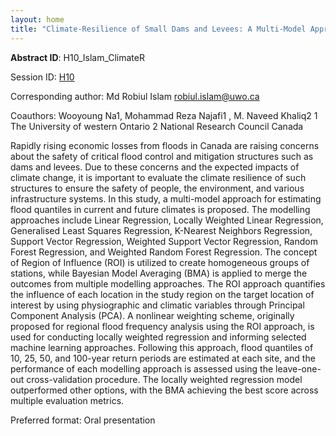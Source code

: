 ```yaml
---
layout: home
title: "Climate-Resilience of Small Dams and Levees: A Multi-Model Approach for Design Flood Estimation"
---
```



**Abstract ID**: H10_Islam_ClimateR

Session ID: [H10](.)

Corresponding author: Md Robiul Islam <a href="mailto:robiul.islam@uwo.ca">robiul.islam@uwo.ca</a>

Coauthors: Wooyoung Na1, Mohammad Reza Najafi1 , M. Naveed Khaliq2
 1 The University of western Ontario
 2 National Research Council Canada 

Rapidly rising economic losses from floods in Canada are raising concerns about the safety of critical flood control and mitigation structures such as dams and levees. Due to these concerns and the expected impacts of climate change, it is important to evaluate the climate resilience of such structures to ensure the safety of people, the environment, and various infrastructure systems. In this study, a multi-model approach for estimating flood quantiles in current and future climates is proposed. The modelling approaches include Linear Regression, Locally Weighted Linear Regression, Generalised Least Squares Regression, K-Nearest Neighbors Regression, Support Vector Regression, Weighted Support Vector Regression, Random Forest Regression, and Weighted Random Forest Regression. The concept of Region of Influence (ROI) is utilized to create homogeneous groups of stations, while Bayesian Model Averaging (BMA) is applied to merge the outcomes from multiple modelling approaches. The ROI approach quantifies the influence of each location in the study region on the target location of interest by using physiographic and climatic variables through Principal Component Analysis (PCA). A nonlinear weighting scheme, originally proposed for regional flood frequency analysis using the ROI approach, is used for conducting locally weighted regression and informing selected machine learning approaches. Following this approach, flood quantiles of 10, 25, 50, and 100-year return periods are estimated at each site, and the performance of each modelling approach is assessed using the leave-one-out cross-validation procedure. The locally weighted regression model outperformed other options, with the BMA achieving the best score across multiple evaluation metrics.

Preferred format: Oral presentation
